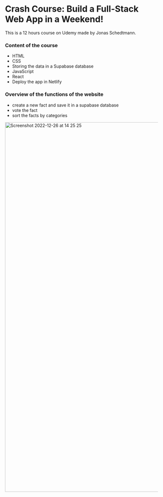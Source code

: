 # Crash Course: Build a Full-Stack Web App in a Weekend!

This is a 12 hours course on Udemy made by Jonas Schedtmann.

### Content of the course

- HTML
- CSS
- Storing the data in a Supabase database
- JavaScript
- React
- Deploy the app in Netlify

### Overview of the functions of the website

- create a new fact and save it in a supabase database
- vote the fact
- sort the facts by categories

<img width="1216" alt="Screenshot 2022-12-26 at 14 25 25" src="https://user-images.githubusercontent.com/70845953/209553655-1b94d383-13b9-4a15-b2bc-d954c36dd418.png">
